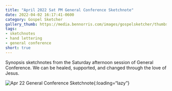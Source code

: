 ```yaml
---
title: "April 2022 Sat PM General Conference Sketchnote"
date: 2022-04-02 16:17:41-0600
category: Gospel Sketcher
gallery_thumb: https://media.bennorris.com/images/gospelsketcher/thumbs/apr-22-2-gen-conf.jpg
tags:
- sketchnotes
- hand lettering
- general conference
short: true 
---
```


Synopsis sketchnotes from the Saturday afternoon session of General Conference. We can be healed, supported, and changed through the love of Jesus.

![Apr 22 General Conference Sketchnote](https://media.bennorris.com/images/gospelsketcher/general-conference/apr-2022/apr-22-2-gen-conf.jpg){:loading=“lazy”}
